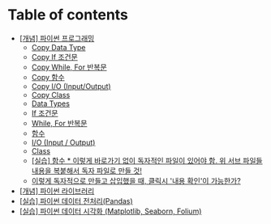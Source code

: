 # Table of contents

* [\[개념\] 파이썬 프로그래밍](README.md)
  * [Copy Data Type](undefined/copy-data-type.md)
  * [Copy If 조건문](undefined/copy-if.md)
  * [Copy While, For 반복문](undefined/copy-while-for.md)
  * [Copy 함수](undefined/copy.md)
  * [Copy I/O (Input/Output)](undefined/copy-i-o-input-output.md)
  * [Copy Class](undefined/copy-class.md)
  * [Data Types](https://app.gitbook.com/o/CNGVrK9H35CNfG7bwZDc/s/HvBkoEtU90dxLFmJbPHk/)
  * [If 조건문](https://app.gitbook.com/o/CNGVrK9H35CNfG7bwZDc/s/Ro6cj42Y9Qsn075VFZSf/)
  * [While, For 반복문](https://app.gitbook.com/o/CNGVrK9H35CNfG7bwZDc/s/54hIQRYuORTOy06o0CBR/)
  * [함수](https://app.gitbook.com/o/CNGVrK9H35CNfG7bwZDc/s/U1yv4FYWwWDFVXp0Xo1A/)
  * [I/O (Input / Output)](https://app.gitbook.com/o/CNGVrK9H35CNfG7bwZDc/s/UsLN3j4fPFwwp0n2OPPu/)
  * [Class](https://app.gitbook.com/o/CNGVrK9H35CNfG7bwZDc/s/7dcM4DCVMsx8rmNtv9wW/)
  * [\[실습\] 함수 \* 이렇게 바로가기 없이 독자적인 파일이 있어야 함. 위 서브 파일들 내용을 복붙해서 독자 파일로 만들 것!](undefined/untitled.md)
  * [이렇게 독자적으로 만들고 삽입했을 때, 클릭시 '내용 확인'이 가능한가?](undefined/undefined.md)
* [\[개념\] 파이썬 라이브러리](undefined-1.md)
* [\[실습\] 파이썬 데이터 전처리(Pandas)](pandas.md)
* [\[실습\] 파이썬 데이터 시각화 (Matplotlib, Seaborn, Folium)](matplotlib-seaborn-folium.md)
